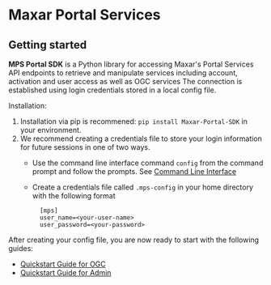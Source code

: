 # Maxar Portal Services

## Getting started

**MPS Portal SDK** is a Python library for accessing Maxar's Portal Services API endpoints to 
retrieve and manipulate services including account, activation and user access as well as OGC services
The connection is established using login credentials stored in a local config file.


Installation:

1. Installation via pip is recommened: ``pip install Maxar-Portal-SDK`` in your environment.
2. We recommend creating a credentials file to store your login information for future sessions in one of two ways. 
	* Use the command line interface command ``config`` from the command prompt and follow the prompts. See [Command Line Interface](ogc/cli_commands)
	* Create a credentials file called ``.mps-config`` in your home directory with the following format

			[mps] 
			user_name=<your-user-name>
			user_password=<your-password>

After creating your config file, you are now ready to start with the following guides:

  * [Quickstart Guide for OGC](ogc/quickstart) 
  * [Quickstart Guide for Admin](account-services/quickstart)